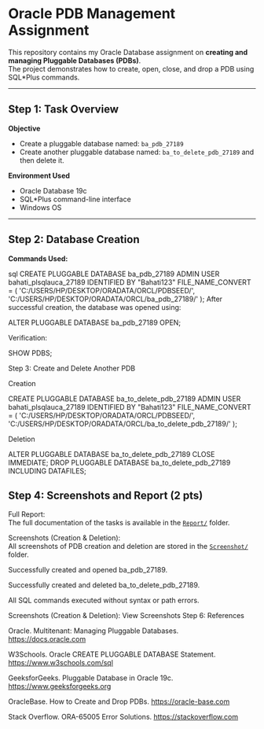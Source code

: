 # Oracle PDB Management Assignment

This repository contains my Oracle Database assignment on **creating and managing Pluggable Databases (PDBs)**.  
The project demonstrates how to create, open, close, and drop a PDB using SQL*Plus commands.

---

## Step 1: Task Overview 

**Objective**  
- Create a pluggable database named: `ba_pdb_27189`  
- Create another pluggable database named: `ba_to_delete_pdb_27189` and then delete it.  

**Environment Used**  
- Oracle Database 19c  
- SQL*Plus command-line interface  
- Windows OS  

---

## Step 2: Database Creation 

**Commands Used:**

sql
CREATE PLUGGABLE DATABASE ba_pdb_27189
ADMIN USER bahati_plsqlauca_27189 IDENTIFIED BY "Bahati123"
FILE_NAME_CONVERT = (
  'C:/USERS/HP/DESKTOP/ORADATA/ORCL/PDBSEED/',
  'C:/USERS/HP/DESKTOP/ORADATA/ORCL/ba_pdb_27189/'
);
After successful creation, the database was opened using:

ALTER PLUGGABLE DATABASE ba_pdb_27189 OPEN;


Verification:

SHOW PDBS;

Step 3: Create and Delete Another PDB 

Creation

CREATE PLUGGABLE DATABASE ba_to_delete_pdb_27189
ADMIN USER bahati_plsqlauca_27189 IDENTIFIED BY "Bahati123"
FILE_NAME_CONVERT = (
  'C:/USERS/HP/DESKTOP/ORADATA/ORCL/PDBSEED/',
  'C:/USERS/HP/DESKTOP/ORADATA/ORCL/ba_to_delete_pdb_27189/'
);


Deletion

ALTER PLUGGABLE DATABASE ba_to_delete_pdb_27189 CLOSE IMMEDIATE;
DROP PLUGGABLE DATABASE ba_to_delete_pdb_27189 INCLUDING DATAFILES;

## Step 4: Screenshots and Report (2 pts)

Full Report:  
The full documentation of the tasks is available in the [`Report/`](Report/) folder.

Screenshots (Creation & Deletion):  
All screenshots of PDB creation and deletion are stored in the [`Screenshot/`](Screenshot/) folder.


Successfully created and opened ba_pdb_27189.

Successfully created and deleted ba_to_delete_pdb_27189.

All SQL commands executed without syntax or path errors.

Screenshots (Creation & Deletion):
View Screenshots
Step 6: References 

Oracle. Multitenant: Managing Pluggable Databases. https://docs.oracle.com

W3Schools. Oracle CREATE PLUGGABLE DATABASE Statement. https://www.w3schools.com/sql

GeeksforGeeks. Pluggable Database in Oracle 19c. https://www.geeksforgeeks.org

OracleBase. How to Create and Drop PDBs. https://oracle-base.com

Stack Overflow. ORA-65005 Error Solutions. https://stackoverflow.com
